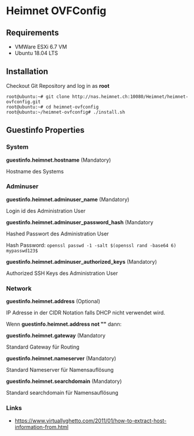 # Heimnet OVFConfig

## Requirements

- VMWare ESXi 6.7 VM
- Ubuntu 18.04 LTS

## Installation

Checkout Git Repository and log in as **root**

```
root@ubuntu:~# git clone http://nas.heimnet.ch:10080/Heimnet/heimnet-ovfconfig.git
root@ubuntu:~# cd heimnet-ovfconfig
root@ubuntu:~/heimnet-ovfconfig# ./install.sh
```

## Guestinfo Properties

### System

**guestinfo.heimnet.hostname** (Mandatory)

  Hostname des Systems

### Adminuser

**guestinfo.heimnet.adminuser_name** (Mandatory)

  Login id des Administration User

**guestinfo.heimnet.adminuser_password_hash** (Mandatory

  Hashed Passwort des Administration User

  Hash Password: ```openssl passwd -1 -salt $(openssl rand -base64 6) mypasswd123$```

**guestinfo.heimnet.adminuser_authorized_keys** (Mandatory)

  Authorized SSH Keys des Administration User

### Network

**guestinfo.heimnet.address** (Optional)

  IP Adresse in der CIDR Notation falls DHCP nicht verwendet wird.

Wenn **guestinfo.heimnet.address not ""** dann:

**guestinfo.heimnet.gateway** (Mandatory

  Standard Gateway für Routing

**guestinfo.heimnet.nameserver** (Mandatory)

  Standard Nameserver für Namensauflösung

**guestinfo.heimnet.searchdomain** (Mandatory)

  Standard searchdomain für Namensauflösung

### Links

- https://www.virtuallyghetto.com/2011/01/how-to-extract-host-information-from.html